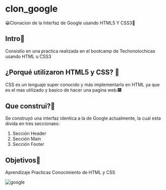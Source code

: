 # clon_google
😀Clonacion de la Interfaz de Google usando HTML5 Y CSS3🎇
## Intro🎇
Consistio en una practica realizada en el bootcamp de Techonolochicas usando HTML u CSS3

## ¿Porqué utilizaron HTML5 y CSS? 🎪
CSS es un lenguaje super conocido y más implementarlo en HTML ya que es el mas
utilizado y basico de hacer una pagina web.🎆

## Que construi?🤔
Se construyó una interfaz identica a la de Google actualmente, la cual esta divida en tres seccionaes:
1. Sección Header
2. Sección Main
3. Sección Footer

## Objetivos🤗
Aprendizaje
Practicas
Conocimiento de HTML y CSS

![google](https://github.com/galletita020699/clon_google/assets/140213509/b81b4ff1-bdf4-42d7-a09a-d94e0c70dde3)
